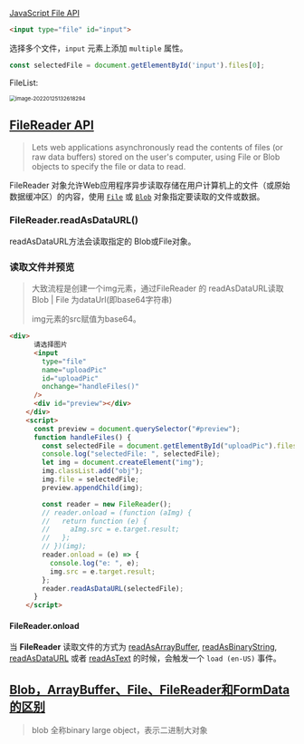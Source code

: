 [JavaScript File API](https://developer.mozilla.org/zh-CN/docs/Web/API/File/Using_files_from_web_applications)

```html
<input type="file" id="input">
```

选择多个文件，`input` 元素上添加 `multiple` 属性。

```js
const selectedFile = document.getElementById('input').files[0];
```



FileList:

<img src="https://minimax-1256590847.cos.ap-shanghai.myqcloud.com/img/image-20220125132618294.png" alt="image-20220125132618294" style="zoom:67%;" />







## [FileReader API](https://developer.mozilla.org/zh-CN/docs/Web/API/FileReader)

> Lets web applications asynchronously read the contents of files (or raw data buffers) stored on the user's computer, using File or Blob objects to specify the file or data to read.

FileReader 对象允许Web应用程序异步读取存储在用户计算机上的文件（或原始数据缓冲区）的内容，使用 [`File`](https://developer.mozilla.org/zh-CN/docs/Web/API/File) 或 [`Blob`](https://developer.mozilla.org/zh-CN/docs/Web/API/Blob) 对象指定要读取的文件或数据。

### FileReader.readAsDataURL()

readAsDataURL方法会读取指定的 Blob或File对象。



### 读取文件并预览

> 大致流程是创建一个img元素，通过FileReader 的 readAsDataURL读取Blob | File 为dataUrl(即base64字符串)
>
> img元素的src赋值为base64。

```html
<div>
      请选择图片
      <input
        type="file"
        name="uploadPic"
        id="uploadPic"
        onchange="handleFiles()"
      />
      <div id="preview"></div>
    </div>
    <script>
      const preview = document.querySelector("#preview");
      function handleFiles() {
        const selectedFile = document.getElementById("uploadPic").files[0];
        console.log("selectedFile: ", selectedFile);
        let img = document.createElement("img");
        img.classList.add("obj");
        img.file = selectedFile;
        preview.appendChild(img);

        const reader = new FileReader();
        // reader.onload = (function (aImg) {
        //   return function (e) {
        //     aImg.src = e.target.result;
        //   };
        // })(img);
        reader.onload = (e) => {
          console.log("e: ", e);
          img.src = e.target.result;
        };
        reader.readAsDataURL(selectedFile);
      }
    </script>
```



#### FileReader.onload

当 **FileReader** 读取文件的方式为 [readAsArrayBuffer](https://developer.mozilla.org/en-US/docs/Web/API/FileReader/readAsArrayBuffer), [readAsBinaryString](https://developer.mozilla.org/en-US/docs/Web/API/FileReader/readAsBinaryString), [readAsDataURL](https://developer.mozilla.org/en-US/docs/Web/API/FileReader/readAsDataURL) 或者 [readAsText](https://developer.mozilla.org/en-US/docs/Web/API/FileReader/readAsText) 的时候，会触发一个 `load (en-US)` 事件。



## [Blob，ArrayBuffer、File、FileReader和FormData的区别](https://www.cnblogs.com/youhong/p/10875190.html)

> blob 全称binary large object，表示二进制大对象



